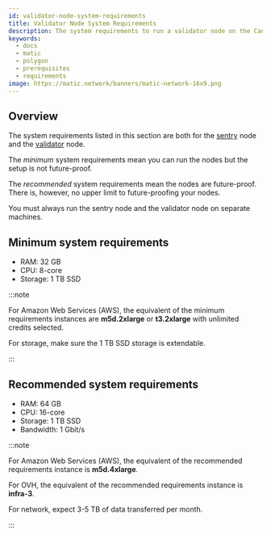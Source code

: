 ```yaml
---
id: validator-node-system-requirements
title: Validator Node System Requirements
description: The system requirements to run a validator node on the Candle Network.
keywords:
  - docs
  - matic
  - polygon
  - prerequisites
  - requirements
image: https://matic.network/banners/matic-network-16x9.png 
---
```


## Overview

The system requirements listed in this section are both for the [sentry](/docs/validate/glossary#sentry) node and the [validator](/docs/validate/glossary#validator) node.

The *minimum* system requirements mean you can run the nodes but the setup is not future-proof.

The *recommended* system requirements mean the nodes are future-proof. There is, however, no upper limit to future-proofing your nodes.

You must always run the sentry node and the validator node on separate machines.

## Minimum system requirements

* RAM: 32 GB
* CPU: 8-core
* Storage: 1 TB SSD

:::note

For Amazon Web Services (AWS), the equivalent of the minimum requirements instances are **m5d.2xlarge** or **t3.2xlarge** with unlimited credits selected.

For storage, make sure the 1 TB SSD storage is extendable.

:::

## Recommended system requirements

* RAM: 64 GB
* CPU: 16-core
* Storage: 1 TB SSD
* Bandwidth: 1 Gbit/s

:::note

For Amazon Web Services (AWS), the equivalent of the recommended requirements instance is **m5d.4xlarge**.

For OVH, the equivalent of the recommended requirements instance is **infra-3**.

For network, expect 3-5 TB of data transferred per month.

:::
